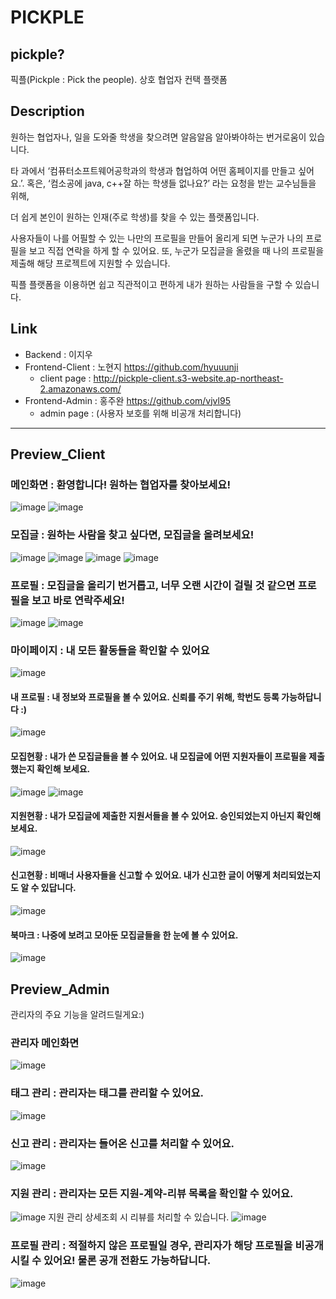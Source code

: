 # PICKPLE

## pickple?
픽플(Pickple : Pick the people). 상호 협업자 컨택 플랫폼

## Description
원하는 협업자나, 일을 도와줄 학생을 찾으려면 알음알음 알아봐야하는 번거로움이 있습니다. 

타 과에서 ‘컴퓨터소프트웨어공학과의 학생과 협업하여 어떤 홈페이지를 만들고 싶어요.’.
혹은, ‘컴소공에 java, c++잘 하는 학생들 없나요?’ 라는 요청을 받는 교수님들을 위해, 

더 쉽게 본인이 원하는 인재(주로 학생)를 찾을 수 있는 플랫폼입니다.

사용자들이 나를 어필할 수 있는 나만의 프로필을 만들어 올리게 되면 누군가 나의 프로필을 보고 직접 연락을 하게 할 수 있어요. 
또, 누군가 모집글을 올렸을 때 나의 프로필을 제출해 해당 프로젝트에 지원할 수 있습니다. 

픽플 플랫폼을 이용하면 쉽고 직관적이고 편하게 내가 원하는 사람들을 구할 수 있습니다.

## Link
- Backend : 이지우
- Frontend-Client : 노현지 https://github.com/hyuuunji
  - client page : http://pickple-client.s3-website.ap-northeast-2.amazonaws.com/
- Frontend-Admin : 홍주완 https://github.com/vjvl95
  - admin page : (사용자 보호를 위해 비공개 처리합니다)
--- 
## Preview_Client

### 메인화면 : 환영합니다! 원하는 협업자를 찾아보세요!
![image](https://user-images.githubusercontent.com/55910736/120582903-35038c80-c468-11eb-9939-07e2d85d7bcf.png)
![image](https://user-images.githubusercontent.com/55910736/120583029-6d0acf80-c468-11eb-8c97-656bc432333c.png)

### 모집글 : 원하는 사람을 찾고 싶다면, 모집글을 올려보세요!
![image](https://user-images.githubusercontent.com/55910736/120582968-4f3d6a80-c468-11eb-9173-7839312b0c41.png)
![image](https://user-images.githubusercontent.com/55910736/120583254-d4288400-c468-11eb-9052-f8040a17aff7.png)
![image](https://user-images.githubusercontent.com/55910736/120583645-9bd57580-c469-11eb-901b-d509ee87d2bc.png)
![image](https://user-images.githubusercontent.com/55910736/120584304-b1976a80-c46a-11eb-9c9f-f8305b549640.png)

### 프로필 : 모집글을 올리기 번거롭고, 너무 오랜 시간이 걸릴 것 같으면 프로필을 보고 바로 연락주세요!
![image](https://user-images.githubusercontent.com/55910736/120584112-52395a80-c46a-11eb-845d-b3c4b690244a.png)
![image](https://user-images.githubusercontent.com/55910736/120584052-3c2b9a00-c46a-11eb-99b2-7194a28aff8a.png)

### 마이페이지 : 내 모든 활동들을 확인할 수 있어요
![image](https://user-images.githubusercontent.com/55910736/120584407-e3a8cc80-c46a-11eb-9d9e-018cd22e7580.png)

#### 내 프로필 : 내 정보와 프로필을 볼 수 있어요. 신뢰를 주기 위해, 학번도 등록 가능하답니다 :)
![image](https://user-images.githubusercontent.com/55910736/120584526-1c48a600-c46b-11eb-8db3-fd99b0bd9176.png)

#### 모집현황 : 내가 쓴 모집글들을 볼 수 있어요. 내 모집글에 어떤 지원자들이 프로필을 제출했는지 확인해 보세요.
![image](https://user-images.githubusercontent.com/55910736/120584618-439f7300-c46b-11eb-9c4e-2ecf25099746.png)
![image](https://user-images.githubusercontent.com/55910736/120585031-0091cf80-c46c-11eb-9bf4-18ba9fefdd59.png)

#### 지원현황 : 내가 모집글에 제출한 지원서들을 볼 수 있어요. 승인되었는지 아닌지 확인해보세요.
![image](https://user-images.githubusercontent.com/55910736/120585070-0f788200-c46c-11eb-94ad-ce454deaee00.png)

#### 신고현황 : 비매너 사용자들을 신고할 수 있어요. 내가 신고한 글이 어떻게 처리되었는지도 알 수 있답니다.
![image](https://user-images.githubusercontent.com/55910736/120585311-785ffa00-c46c-11eb-9f74-b9d9f5c1048e.png)

#### 북마크 : 나중에 보려고 모아둔 모집글들을 한 눈에 볼 수 있어요. 
![image](https://user-images.githubusercontent.com/55910736/120585398-9ded0380-c46c-11eb-8559-2f506193ef21.png)

## Preview_Admin
관리자의 주요 기능을 알려드릴게요:)
### 관리자 메인화면
![image](https://user-images.githubusercontent.com/55910736/120594239-9da83480-c47b-11eb-99bb-89e1816e250a.png)

### 태그 관리 : 관리자는 태그를 관리할 수 있어요.
![image](https://user-images.githubusercontent.com/55910736/120594771-62f2cc00-c47c-11eb-9d56-be865177c3d9.png)

### 신고 관리 : 관리자는 들어온 신고를 처리할 수 있어요.
![image](https://user-images.githubusercontent.com/55910736/120594410-de07b280-c47b-11eb-9abf-60a8fae20ad3.png)

### 지원 관리 : 관리자는 모든 지원-계약-리뷰 목록을 확인할 수 있어요.
![image](https://user-images.githubusercontent.com/55910736/120594530-05f71600-c47c-11eb-9c3c-33cab47af876.png)
지원 관리 상세조회 시 리뷰를 처리할 수 있습니다.
![image](https://user-images.githubusercontent.com/55910736/120594638-3939a500-c47c-11eb-9ae1-46be7194e856.png)

### 프로필 관리 : 적절하지 않은 프로필일 경우, 관리자가 해당 프로필을 비공개시킬 수 있어요! 물론 공개 전환도 가능하답니다.
![image](https://user-images.githubusercontent.com/55910736/120595040-bf55eb80-c47c-11eb-9988-59ced43f67d7.png)
